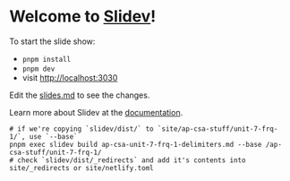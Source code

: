 # Welcome to [Slidev](https://github.com/slidevjs/slidev)!

To start the slide show:

- `pnpm install`
- `pnpm dev`
- visit <http://localhost:3030>

Edit the [slides.md](./slides.md) to see the changes.

Learn more about Slidev at the [documentation](https://sli.dev/).

```
# if we're copying `slidev/dist/` to `site/ap-csa-stuff/unit-7-frq-1/`, use `--base`
pnpm exec slidev build ap-csa-unit-7-frq-1-delimiters.md --base /ap-csa-stuff/unit-7-frq-1/
# check `slidev/dist/_redirects` and add it's contents into site/_redirects or site/netlify.toml
```
